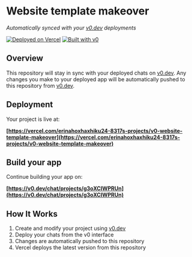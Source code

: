 # Website template makeover

*Automatically synced with your [v0.dev](https://v0.dev) deployments*

[![Deployed on Vercel](https://img.shields.io/badge/Deployed%20on-Vercel-black?style=for-the-badge&logo=vercel)](https://vercel.com/erinahoxhaxhiku24-8317s-projects/v0-website-template-makeover)
[![Built with v0](https://img.shields.io/badge/Built%20with-v0.dev-black?style=for-the-badge)](https://v0.dev/chat/projects/g3oXCIWPRUn)

## Overview

This repository will stay in sync with your deployed chats on [v0.dev](https://v0.dev).
Any changes you make to your deployed app will be automatically pushed to this repository from [v0.dev](https://v0.dev).

## Deployment

Your project is live at:

**[https://vercel.com/erinahoxhaxhiku24-8317s-projects/v0-website-template-makeover](https://vercel.com/erinahoxhaxhiku24-8317s-projects/v0-website-template-makeover)**

## Build your app

Continue building your app on:

**[https://v0.dev/chat/projects/g3oXCIWPRUn](https://v0.dev/chat/projects/g3oXCIWPRUn)**

## How It Works

1. Create and modify your project using [v0.dev](https://v0.dev)
2. Deploy your chats from the v0 interface
3. Changes are automatically pushed to this repository
4. Vercel deploys the latest version from this repository